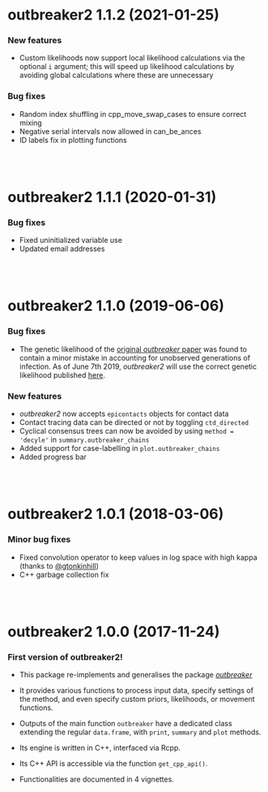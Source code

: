 outbreaker2 1.1.2 (2021-01-25)
==================

### New features
* Custom likelihoods now support local likelihood calculations via the optional
  `i` argument; this will speed up likelihood calculations by avoiding global
  calculations where these are unnecessary

### Bug fixes

* Random index shuffling in cpp_move_swap_cases to ensure correct mixing
* Negative serial intervals now allowed in can_be_ances
* ID labels fix in plotting functions



<br>
<br>

outbreaker2 1.1.1 (2020-01-31)
==================

### Bug fixes

* Fixed uninitialized variable use
* Updated email addresses



<br>
<br>

outbreaker2 1.1.0 (2019-06-06)
==================

### Bug fixes

* The genetic likelihood of the [original *outbreaker* paper](https://journals.plos.org/ploscompbiol/article?id=10.1371/journal.pcbi.1003457) was found to contain a minor mistake in accounting for unobserved generations of infection. As of June 7th 2019, *outbreaker2* will use the correct genetic likelihood published [here](https://journals.plos.org/ploscompbiol/article?id=10.1371/journal.pcbi.1006930).

### New features

* *outbreaker2* now accepts `epicontacts` objects for contact data
* Contact tracing data can be directed or not by toggling `ctd_directed`
* Cyclical consensus trees can now be avoided by using `method = 'decyle'` in `summary.outbreaker_chains`
* Added support for case-labelling in `plot.outbreaker_chains`
* Added progress bar


<br>
<br>

outbreaker2 1.0.1 (2018-03-06)
==================

### Minor bug fixes

* Fixed convolution operator to keep values in log space with high kappa (thanks to [@gtonkinhill](https://github.com/gtonkinhill/))
* C++ garbage collection fix



<br>
<br>

outbreaker2 1.0.0 (2017-11-24)
==================

### First version of outbreaker2!

* This package re-implements and generalises the package
  [*outbreaker*](https://CRAN.R-project.org/package=outbreaker)

* It provides various functions to process input data, specify settings of the
  method, and even specify custom priors, likelihoods, or movement functions.

* Outputs of the main function `outbreaker` have a dedicated class extending the
  regular `data.frame`, with `print`, `summary` and `plot` methods.

* Its engine is written in C++, interfaced via Rcpp.

* Its C++ API is accessible via the function `get_cpp_api()`.

* Functionalities are documented in 4 vignettes.
